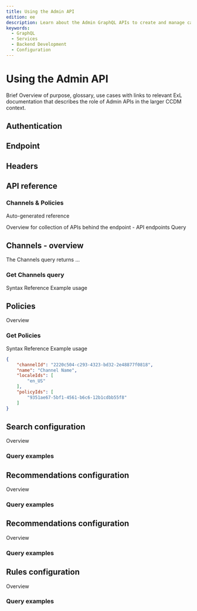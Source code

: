 ```yaml
---
title: Using the Admin API
edition: ee
description: Learn about the Admin GraphQL APIs to create and manage catalogs and configure search and merchandising capabilities.
keywords:
  - GraphQL
  - Services
  - Backend Development
  - Configuration
---
```


# Using the Admin API

Brief Overview of purpose, glossary, use cases with links to relevant ExL documentation that describes the role of Admin APIs in the larger CCDM context.

## Authentication

## Endpoint

## Headers

## API reference

### Channels & Policies

Auto-generated reference

Overview for collection of APIs behind the endpoint - API endpoints
Query

## Channels - overview

The Channels query returns ...

### Get Channels query

Syntax
Reference
Example usage

## Policies

Overview

### Get Policies

Syntax
Reference
Example usage

```json
{
    "channelId": "2220c504-c293-4323-bd32-2e48877f0818",
    "name": "Channel Name",
    "localeIds": [
        "en_US"
    ],
    "policyIds": [
        "9351ae67-5bf1-4561-b6c6-12b1cdbb55f8"
    ]
}
```

## Search configuration

Overview

### Query examples

## Recommendations configuration

Overview

### Query examples

## Recommendations configuration

Overview

### Query examples

## Rules configuration

Overview

### Query examples
